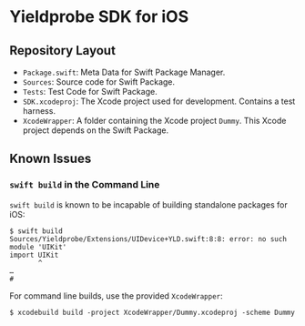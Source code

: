 # Yieldprobe SDK for iOS

## Repository Layout

* `Package.swift`: Meta Data for Swift Package Manager.
* `Sources`: Source code for Swift Package.
* `Tests`: Test Code for Swift Package.
* `SDK.xcodeproj`: The Xcode project used for development. Contains a test harness.
* `XcodeWrapper`: A folder containing the Xcode project `Dummy`. This Xcode project depends on the Swift Package.

## Known Issues

### `swift build` in the Command Line

`swift build` is known to be incapable of building standalone packages for iOS:

```
$ swift build
Sources/Yieldprobe/Extensions/UIDevice+YLD.swift:8:8: error: no such module 'UIKit'
import UIKit
       ^
…
# 
```

For command line builds, use the provided `XcodeWrapper`:

```
$ xcodebuild build -project XcodeWrapper/Dummy.xcodeproj -scheme Dummy
```
